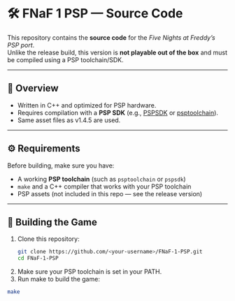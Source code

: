# 🛠️ FNaF 1 PSP — Source Code  

This repository contains the **source code** for the *Five Nights at Freddy’s PSP port*.  
Unlike the release build, this version is **not playable out of the box** and must be compiled using a PSP toolchain/SDK.  

---

## 📌 Overview
- Written in C++ and optimized for PSP hardware.  
- Requires compilation with a **PSP SDK** (e.g., [PSPSDK](https://github.com/pspdev/pspsdk) or [psptoolchain](https://github.com/pspdev/psptoolchain)).  
- Same asset files as v1.4.5 are used.  

---

## ⚙️ Requirements
Before building, make sure you have:  
- A working **PSP toolchain** (such as `psptoolchain` or `pspsdk`)  
- `make` and a C++ compiler that works with your PSP toolchain  
- PSP assets (not included in this repo — see the release version)  

---

## 🚀 Building the Game
1. Clone this repository:  
   ```bash
   git clone https://github.com/<your-username>/FNaF-1-PSP.git
   cd FNaF-1-PSP
 2. Make sure your PSP toolchain is set in your PATH.
 3. Run make to build the game:
   ```bash
   make

